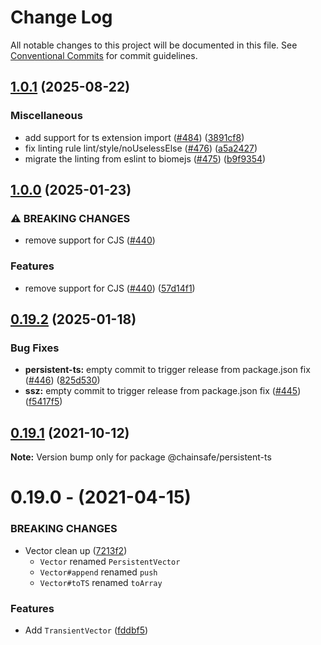 # Change Log

All notable changes to this project will be documented in this file.
See [Conventional Commits](https://conventionalcommits.org) for commit guidelines.

## [1.0.1](https://github.com/chainsafe/ssz/compare/persistent-ts-v1.0.0...persistent-ts-v1.0.1) (2025-08-22)


### Miscellaneous

* add support for ts extension import ([#484](https://github.com/chainsafe/ssz/issues/484)) ([3891cf8](https://github.com/chainsafe/ssz/commit/3891cf8203d2b8177be228f2c06518743fef239f))
* fix linting rule lint/style/noUselessElse ([#476](https://github.com/chainsafe/ssz/issues/476)) ([a5a2427](https://github.com/chainsafe/ssz/commit/a5a2427056d1d90ad4ae955c192686150fad492a))
* migrate the linting from eslint to biomejs ([#475](https://github.com/chainsafe/ssz/issues/475)) ([b9f9354](https://github.com/chainsafe/ssz/commit/b9f935435b01e228b5ee3bc225e348cf25eb8dba))

## [1.0.0](https://github.com/ChainSafe/ssz/compare/persistent-ts-v0.19.2...persistent-ts-v1.0.0) (2025-01-23)


### ⚠ BREAKING CHANGES

* remove support for CJS ([#440](https://github.com/ChainSafe/ssz/issues/440))

### Features

* remove support for CJS ([#440](https://github.com/ChainSafe/ssz/issues/440)) ([57d14f1](https://github.com/ChainSafe/ssz/commit/57d14f19cd71a483e7108570c5c295d4f8a9a85d))

## [0.19.2](https://github.com/ChainSafe/ssz/compare/persistent-ts-v0.19.1...persistent-ts-v0.19.2) (2025-01-18)


### Bug Fixes

* **persistent-ts:** empty commit to trigger release from package.json fix ([#446](https://github.com/ChainSafe/ssz/issues/446)) ([825d530](https://github.com/ChainSafe/ssz/commit/825d5303eb2bac251a346eda47618dd5b8f67f64))
* **ssz:** empty commit to trigger release from package.json fix ([#445](https://github.com/ChainSafe/ssz/issues/445)) ([f5417f5](https://github.com/ChainSafe/ssz/commit/f5417f54072a71bf86be01d4e028070145d1e4e7))

## [0.19.1](https://github.com/cronokirby/persistent-ts/compare/@chainsafe/persistent-ts@0.19.0...@chainsafe/persistent-ts@0.19.1) (2021-10-12)

**Note:** Version bump only for package @chainsafe/persistent-ts





# 0.19.0 - (2021-04-15)

### BREAKING CHANGES

- Vector clean up  ([7213f2](https://github.com/chainsafe/persistent-ts/commit/7213f2))
  - `Vector` renamed `PersistentVector`
  - `Vector#append` renamed `push`
  - `Vector#toTS` renamed `toArray`

### Features

- Add `TransientVector` ([fddbf5](https://github.com/chainsafe/persistent-ts/commit/fddbf5))
